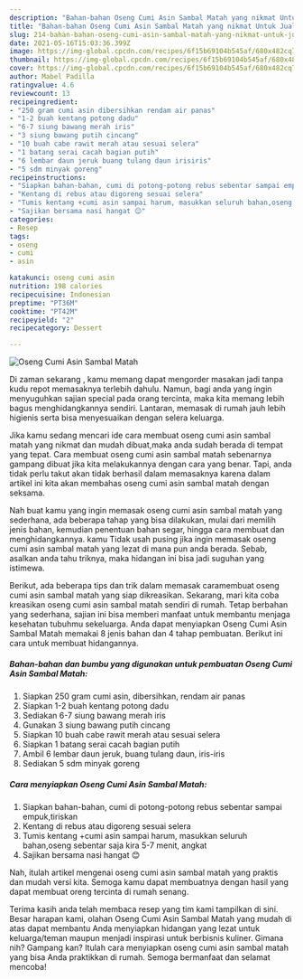 ```yaml
---
description: "Bahan-bahan Oseng Cumi Asin Sambal Matah yang nikmat Untuk Jualan"
title: "Bahan-bahan Oseng Cumi Asin Sambal Matah yang nikmat Untuk Jualan"
slug: 214-bahan-bahan-oseng-cumi-asin-sambal-matah-yang-nikmat-untuk-jualan
date: 2021-05-16T15:03:36.399Z
image: https://img-global.cpcdn.com/recipes/6f15b69104b545af/680x482cq70/oseng-cumi-asin-sambal-matah-foto-resep-utama.jpg
thumbnail: https://img-global.cpcdn.com/recipes/6f15b69104b545af/680x482cq70/oseng-cumi-asin-sambal-matah-foto-resep-utama.jpg
cover: https://img-global.cpcdn.com/recipes/6f15b69104b545af/680x482cq70/oseng-cumi-asin-sambal-matah-foto-resep-utama.jpg
author: Mabel Padilla
ratingvalue: 4.6
reviewcount: 13
recipeingredient:
- "250 gram cumi asin dibersihkan rendam air panas"
- "1-2 buah kentang potong dadu"
- "6-7 siung bawang merah iris"
- "3 siung bawang putih cincang"
- "10 buah cabe rawit merah atau sesuai selera"
- "1 batang serai cacah bagian putih"
- "6 lembar daun jeruk buang tulang daun irisiris"
- "5 sdm minyak goreng"
recipeinstructions:
- "Siapkan bahan-bahan, cumi di potong-potong rebus sebentar sampai empuk,tiriskan"
- "Kentang di rebus atau digoreng sesuai selera"
- "Tumis kentang +cumi asin sampai harum, masukkan seluruh bahan,oseng sebentar saja kira 5-7 menit, angkat"
- "Sajikan bersama nasi hangat 😊"
categories:
- Resep
tags:
- oseng
- cumi
- asin

katakunci: oseng cumi asin 
nutrition: 198 calories
recipecuisine: Indonesian
preptime: "PT36M"
cooktime: "PT42M"
recipeyield: "2"
recipecategory: Dessert

---
```



![Oseng Cumi Asin Sambal Matah](https://img-global.cpcdn.com/recipes/6f15b69104b545af/680x482cq70/oseng-cumi-asin-sambal-matah-foto-resep-utama.jpg)

Di zaman  sekarang , kamu memang dapat mengorder masakan jadi tanpa kudu repot memasaknya terlebih dahulu. Namun, bagi anda yang ingin menyuguhkan sajian special pada orang tercinta, maka kita memang lebih bagus menghidangkannya sendiri. Lantaran, memasak di rumah jauh lebih higienis serta bisa menyesuaikan dengan selera keluarga.

Jika kamu sedang mencari ide cara membuat oseng cumi asin sambal matah yang nikmat dan mudah dibuat,maka anda sudah berada di tempat yang tepat. Cara membuat oseng cumi asin sambal matah  sebenarnya gampang dibuat jika kita melakukannya dengan cara yang benar. Tapi, anda tidak perlu takut akan tidak berhasil dalam memasaknya 
karena dalam artikel ini kita akan membahas oseng cumi asin sambal matah dengan seksama.  



Nah buat kamu yang ingin memasak oseng cumi asin sambal matah yang sederhana, ada beberapa tahap yang bisa dilakukan, mulai dari memilih jenis bahan, kemudian penentuan bahan segar, hingga cara membuat dan menghidangkannya. kamu Tidak usah pusing jika ingin memasak oseng cumi asin sambal matah yang lezat di mana pun anda berada. Sebab, asalkan anda  tahu triknya, maka hidangan ini bisa jadi suguhan yang istimewa.

Berikut, ada beberapa tips dan trik dalam memasak caramembuat oseng cumi asin sambal matah yang siap dikreasikan. Sekarang, mari kita coba kreasikan oseng cumi asin sambal matah sendiri di rumah. Tetap berbahan yang sederhana, sajian ini bisa memberi manfaat untuk membantu menjaga kesehatan tubuhmu sekeluarga. Anda dapat menyiapkan Oseng Cumi Asin Sambal Matah memakai 8 jenis bahan dan 4 tahap pembuatan. Berikut ini cara untuk membuat hidangannya.

<!--inarticleads1-->

##### Bahan-bahan dan bumbu yang digunakan untuk pembuatan Oseng Cumi Asin Sambal Matah:

1. Siapkan 250 gram cumi asin, dibersihkan, rendam air panas
1. Siapkan 1-2 buah kentang potong dadu
1. Sediakan 6-7 siung bawang merah iris
1. Gunakan 3 siung bawang putih cincang
1. Siapkan 10 buah cabe rawit merah atau sesuai selera
1. Siapkan 1 batang serai cacah bagian putih
1. Ambil 6 lembar daun jeruk, buang tulang daun, iris-iris
1. Sediakan 5 sdm minyak goreng




<!--inarticleads2-->

##### Cara menyiapkan Oseng Cumi Asin Sambal Matah:

1. Siapkan bahan-bahan, cumi di potong-potong rebus sebentar sampai empuk,tiriskan
1. Kentang di rebus atau digoreng sesuai selera
1. Tumis kentang +cumi asin sampai harum, masukkan seluruh bahan,oseng sebentar saja kira 5-7 menit, angkat
1. Sajikan bersama nasi hangat 😊




Nah, itulah artikel mengenai  oseng cumi asin sambal matah  yang praktis dan mudah versi kita. Semoga kamu dapat membuatnya dengan hasil yang dapat membuat oreng tercinta di rumah senang. 

Terima kasih anda telah membaca resep yang tim kami tampilkan di sini. Besar harapan kami, olahan  Oseng Cumi Asin Sambal Matah yang mudah di atas dapat membantu Anda menyiapkan hidangan yang lezat untuk keluarga/teman maupun menjadi inspirasi untuk berbisnis kuliner. Gimana nih? Gampang kan? Itulah cara menyiapkan oseng cumi asin sambal matah yang bisa Anda praktikkan di rumah. Semoga bermanfaat dan selamat mencoba!

